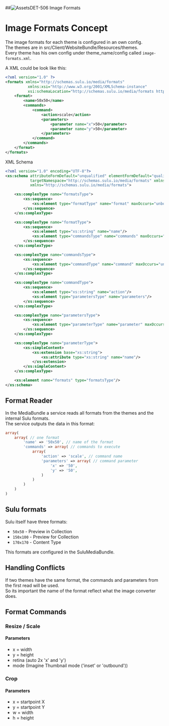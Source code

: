 ##![Assets](https://raw.github.com/massiveart/sulu-docs/master/system-requirements/images/assets.png)DET-506 Image Formats

# Image Formats Concept

The image formats for each theme is configured in an own config.  
The themes are in src/Client/WebsiteBundle/Resources/themes.  
Every theme has his own config under theme_name/config called `image-formats.xml`.


A XML could be look like this:

``` xml
<?xml version="1.0" ?>
<formats xmlns="http://schemas.sulu.io/media/formats"
          xmlns:xsi="http://www.w3.org/2001/XMLSchema-instance"
          xsi:schemaLocation="http://schemas.sulu.io/media/formats http://schemas.sulu.io/media/formats-1.0.xsd">
    <format>
        <name>50x50</name>
        <commands>
            <command>
                <action>scale</action>
                <parameters>
                    <parameter name="x">50</parameter>
                    <parameter name="y">50</parameter>
                </parameters>
            </command>
        </commands>
    </format>
</formats>
```

XML Schema
``` xml
<?xml version="1.0" encoding="UTF-8"?>
<xs:schema attributeFormDefault="unqualified" elementFormDefault="qualified"
           targetNamespace="http://schemas.sulu.io/media/formats" xmlns:xs="http://www.w3.org/2001/XMLSchema"
           xmlns="http://schemas.sulu.io/media/formats">

    <xs:complexType name="formatsType">
        <xs:sequence>
            <xs:element type="formatType" name="format" maxOccurs="unbounded" minOccurs="1"/>
        </xs:sequence>
    </xs:complexType>

    <xs:complexType name="formatType">
        <xs:sequence>
            <xs:element type="xs:string" name="name"/>
            <xs:element type="commandsType" name="commands" maxOccurs="unbounded" minOccurs="1"/>
        </xs:sequence>
    </xs:complexType>

    <xs:complexType name="commandsType">
        <xs:sequence>
            <xs:element type="commandType" name="command" maxOccurs="unbounded" minOccurs="1"/>
        </xs:sequence>
    </xs:complexType>

    <xs:complexType name="commandType">
        <xs:sequence>
            <xs:element type="xs:string" name="action"/>
            <xs:element type="parametersType" name="parameters"/>
        </xs:sequence>
    </xs:complexType>

    <xs:complexType name="parametersType">
        <xs:sequence>
            <xs:element type="parameterType" name="parameter" maxOccurs="unbounded"/>
        </xs:sequence>
    </xs:complexType>

    <xs:complexType name="parameterType">
        <xs:simpleContent>
            <xs:extension base="xs:string">
                <xs:attribute type="xs:string" name="name"/>
            </xs:extension>
        </xs:simpleContent>
    </xs:complexType>

    <xs:element name="formats" type="formatsType"/>
</xs:schema>
```

## Format Reader

In the MediaBundle a service reads all formats from the themes and the internal Sulu formats.  
The service outputs the data in this format:

``` php
array(
    array( // one format
        'name' => '50x50', // name of the format
        'commands' => array( // commands to execute
            array(
                'action' => 'scale', // command name
                'parameters' => array( // command parameter
                    'x' => '50',
                    'y' => '50',
                )
            )
        )
    )
)
```

## Sulu formats

Sulu itself have three formats:  
 - `50x50` - Preview in Collection
 - `150x100` - Preview for Collection
 - `170x170` - Content Type

This formats are configured in the SuluMediaBundle.  


## Handling Conflicts

If two themes have the same format, the commands and parameters from the first read will be used.  
So its important the name of the format reflect what the image converter does.


## Format Commands

### Resize / Scale

#### Parameters
 - x = width
 - y = height
 - retina (auto 2x 'x' and 'y')
 - mode (Imagine Thumbnail mode ('inset' or 'outbound'))
 
### Crop

#### Parameters
 - x = startpoint X
 - y = startpoint Y
 - w = width
 - h = height
